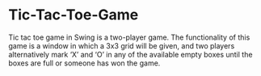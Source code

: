 # Tic-Tac-Toe-Game
Tic tac toe game in Swing is a two-player game. The functionality of this game is a window in which a 3x3 grid will be given, and two players alternatively mark ‘X’ and ‘O’ in any of the available empty boxes until the boxes are full or someone has won the game.
